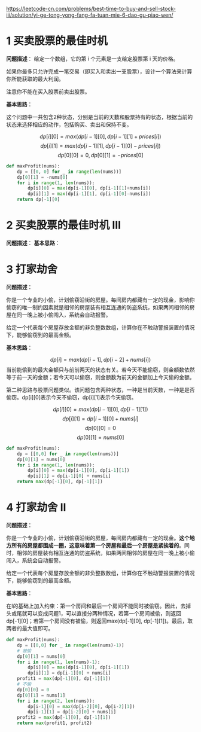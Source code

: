 https://leetcode-cn.com/problems/best-time-to-buy-and-sell-stock-iii/solution/yi-ge-tong-yong-fang-fa-tuan-mie-6-dao-gu-piao-wen/
# 1 买卖股票的最佳时机
**问题描述**：
给定一个数组，它的第 i 个元素是一支给定股票第 i 天的价格。

如果你最多只允许完成一笔交易（即买入和卖出一支股票），设计一个算法来计算你所能获取的最大利润。

注意你不能在买入股票前卖出股票。

**基本思路**：

这个问题中一共包含2种状态，分别是当前的天数和股票持有的状态，根据当前的状态来选择相应的动作，包括购买、卖出和保持不变。

$$ dp[i][0] = max(dp[i-1][0], dp[i-1][1]+prices[i]) $$
$$ dp[i][1] = max(dp[i-1][1], dp[i-1][0]-prices[i]) $$
$$ dp[0][0] = 0, dp[0][1] = -prices[0] $$

```python
def maxProfit(nums):
    dp = [[0, 0] for _ in range(len(nums))]
    dp[0][1] = -nums[0]
    for i in range(1, len(nums)):
        dp[i][0] = max(dp[i-1][0], dp[i-1][1]+nums[i])
        dp[i][1] = max(dp[i-1][1], dp[i-1][0]-nums[i])
    return dp[-1][0]
```
# 2 买卖股票的最佳时机 III
**问题描述**：
**基本思路**：

# 3 打家劫舍
**问题描述**：

你是一个专业的小偷，计划偷窃沿街的房屋。每间房内都藏有一定的现金，影响你偷窃的唯一制约因素就是相邻的房屋装有相互连通的防盗系统，如果两间相邻的房屋在同一晚上被小偷闯入，系统会自动报警。

给定一个代表每个房屋存放金额的非负整数数组，计算你在不触动警报装置的情况下，能够偷窃到的最高金额。

**基本思路**：

$$ dp[i]=max(dp[i-1], dp[i-2]+nums[i]) $$
当前能偷到的最大金额只与前前两天的状态有关。若今天不能偷窃，则金额数依然等于前一天的金额；若今天可以偷窃，则金额数为前天的金额加上今天偷的金额。

第二种思路与股票问题类似。该问题包含两种状态，一种是当前天数，一种是是否偷窃。dp[i][0]表示今天不偷窃，dp[i][1]表示今天偷窃。

$$ dp[i][0] = max(dp[i-1][0], dp[i-1][1]) $$
$$ dp[i][1] = dp[i-1][0] + nums[i] $$
$$ dp[0][0] = 0 $$
$$ dp[0][1] = nums[0] $$

```python
def maxProfit(nums):
    dp = [[0,0] for _ in range(len(nums))]
    dp[0][1] = nums[0]
    for i in range(1, len(nums)):
        dp[i][0] = max(dp[i-1][0], dp[i-1][1])
        dp[i][1] = dp[i-1][0] + nums[i]
    return max(dp[-1][0], dp[-1][1])
```
# 4 打家劫舍 II
**问题描述**：

你是一个专业的小偷，计划偷窃沿街的房屋，每间房内都藏有一定的现金。**这个地方所有的房屋都围成一圈，这意味着第一个房屋和最后一个房屋是紧挨着的**。同时，相邻的房屋装有相互连通的防盗系统，如果两间相邻的房屋在同一晚上被小偷闯入，系统会自动报警。

给定一个代表每个房屋存放金额的非负整数数组，计算你在不触动警报装置的情况下，能够偷窃到的最高金额。

**基本思路**：

在I的基础上加入约束：第一个房间和最后一个房间不能同时被偷窃。因此，去掉头或尾就可以变成问题1，可以直接分两种情况，若第一个房间被偷，则返回dp[-1][0]；若第一个房间没有被偷，则返回max(dp[-1][0], dp[-1][1])。最后，取两者的最大值即可。
```python
def maxProfit(nums):
    dp = [[0,0] for _ in range(len(nums)-1)]
    # 被偷
    dp[0][1] = nums[0]
    for i in range(1, len(nums)-1):
        dp[i][0] = max(dp[i-1][0], dp[i-1][1])
        dp[i][1] = dp[i-1][0] + nums[i]
    profit1 = max(dp[-1][0], dp[-1][1])
    # 不偷
    dp[0][0] = 0
    dp[0][1] = nums[1]
    for i in range(2, len(nums)):
        dp[i-1][0] = max(dp[i-2][0], dp[i-2][1])
        dp[i-1][1] = dp[i-2][0] + nums[i]
    profit2 = max(dp[-1][0], dp[-1][1])
    return max(profit1, profit2)
```